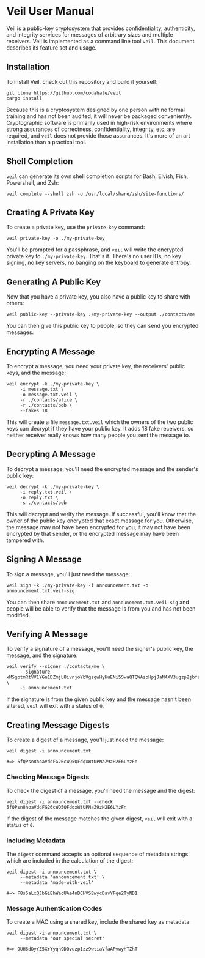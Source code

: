 # Veil User Manual

Veil is a public-key cryptosystem that provides confidentiality, authenticity, and integrity
services for messages of arbitrary sizes and multiple receivers. Veil is implemented as a command
line tool `veil`. This document describes its feature set and usage.

## Installation

To install Veil, check out this repository and build it yourself:

```shell
git clone https://github.com/codahale/veil
cargo install
```

Because this is a cryptosystem designed by one person with no formal training and has not been
audited, it will never be packaged conveniently. Cryptographic software is primarily used in
high-risk environments where strong assurances of correctness, confidentiality, integrity, etc. are
required, and `veil` does not provide those assurances. It's more of an art installation than a
practical tool.

## Shell Completion

`veil` can generate its own shell completion scripts for Bash, Elvish, Fish, Powershell, and Zsh:

```shell
veil complete --shell zsh -o /usr/local/share/zsh/site-functions/
```

## Creating A Private Key

To create a private key, use the `private-key` command:

```shell
veil private-key -o ./my-private-key
```

You'll be prompted for a passphrase, and `veil` will write the encrypted private key to
`./my-private-key`. That's it. There's no user IDs, no key signing, no key servers, no banging on
the keyboard to generate entropy.

## Generating A Public Key

Now that you have a private key, you also have a public key to share with others:

```shell
veil public-key --private-key ./my-private-key --output ./contacts/me
```

You can then give this public key to people, so they can send you encrypted messages.

## Encrypting A Message

To encrypt a message, you need your private key, the receivers' public keys, and the message:

```shell
veil encrypt -k ./my-private-key \
     -i message.txt \
     -o message.txt.veil \
     -r ./contacts/alice \
     -r ./contacts/bob \
     --fakes 18
```

This will create a file `message.txt.veil` which the owners of the two public keys can decrypt if
they have your public key. It adds 18 fake receivers, so neither receiver really knows how many
people you sent the message to.

## Decrypting A Message

To decrypt a message, you'll need the encrypted message and the sender's public key:

```shell
veil decrypt -k ./my-private-key \
     -i reply.txt.veil \
     -o reply.txt \
     -s ./contacts/bob
```

This will decrypt and verify the message. If successful, you'll know that the owner of the public
key encrypted that exact message for you. Otherwise, the message may not have been encrypted for
you, it may not have been encrypted by that sender, or the encrypted message may have been tampered
with.

## Signing A Message

To sign a message, you'll just need the message:

```shell
veil sign -k ./my-private-key -i announcement.txt -o announcement.txt.veil-sig
```

You can then share `announcement.txt` and `announement.txt.veil-sig` and people will be able to
verify that the message is from you and has not been modified.

## Verifying A Message

To verify a signature of a message, you'll need the signer's public key, the message, and the
signature:

```shell
veil verify --signer ./contacts/me \
     --signature xMSgptmRtVV1YGn1DZmjL8ivnjoYbVgsqwHyHuENi5SwaQTQWAsoHpjJaN4XV3ugzp2jbfaoDVwdP5zJHLWGkjt \
     -i announcement.txt
```

If the signature is from the given public key and the message hasn't been altered, `veil` will exit
with a status of `0`.

## Creating Message Digests

To create a digest of a message, you'll just need the message:

```shell
veil digest -i announcement.txt

#=> 5fQPsn8hoaVddFG26cWQ5QFdqxWtUPNaZ9zH2E6LYzFn
```

### Checking Message Digests

To check the digest of a message, you'll need the message and the digest:

```shell
veil digest -i announcement.txt --check 5fQPsn8hoaVddFG26cWQ5QFdqxWtUPNaZ9zH2E6LYzFn
```

If the digest of the message matches the given digest, `veil` will exit with a status of `0`.

### Including Metadata

The `digest` command accepts an optional sequence of metadata strings which are included in the
calculation of the digest:

```shell
veil digest -i announcement.txt \
     --metadata 'announcement.txt' \
     --metadata 'made-with-veil'

#=> F8s5aLxQJbGiEhWacUAe4nDCHVSEwycDavYFqe2TyND1
```

### Message Authentication Codes

To create a MAC using a shared key, include the shared key as metadata:

```shell
veil digest -i announcement.txt \
     --metadata 'our special secret'

#=> 9UH6dDyYZ5XrYyqn9DQvuzp1zz9wtiaVfaAPvwyhTZhT
```
